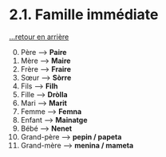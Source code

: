 # 2.1. Famille immédiate

[...retour en arrière](../../menu_fiches.md)

0. Père  --> **Paire**
1. Mère  --> **Maire**
2. Frère  --> **Fraire**
3. Sœur  --> **Sòrre**
4. Fils  --> **Filh**
5. Fille  --> **Dròlla**
6. Mari  --> **Marit**
7. Femme  --> **Femna**
8. Enfant  --> **Mainatge**
9. Bébé  --> **Nenet**
10. Grand-père  --> **pepin / papeta**
11. Grand-mère  --> **menina / mameta**
